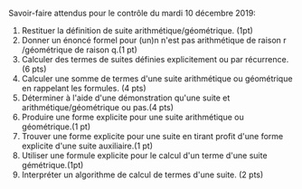 Savoir-faire attendus pour le contrôle du mardi 10 décembre 2019:

1) Restituer la définition de suite arithmétique/géométrique. (1pt)
2) Donner un énoncé formel pour (un)n n'est pas arithmétique de raison r /géométrique de raison q.(1 pt)
3) Calculer des termes de suites définies explicitement ou par récurrence. (6 pts)
4) Calculer une somme de termes d'une suite arithmétique ou géométrique en rappelant les formules. (4 pts)
5) Déterminer à l'aide d'une démonstration qu'une suite et arithmétique/géométrique ou pas.(4 pts)
6) Produire une forme explicite pour une suite arithmétique ou géométrique.(1 pt)
7) Trouver une forme explicite pour une suite en tirant profit d'une forme explicite d'une suite auxiliaire.(1 pt)
8) Utiliser une formule explicite pour le calcul d'un terme d'une suite gémétrique.(1pt)
8) Interpréter un algorithme de calcul de termes d'une suite. (2 pts)
